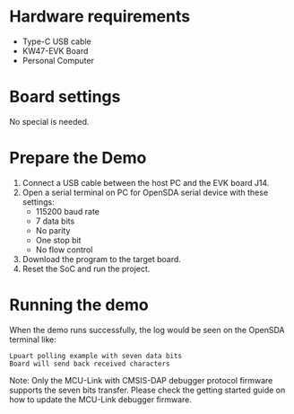 Hardware requirements
=====================
- Type-C USB cable
- KW47-EVK Board
- Personal Computer

Board settings
============
No special is needed.

Prepare the Demo
===============
1. Connect a USB cable between the host PC and the EVK board J14.
2. Open a serial terminal on PC for OpenSDA serial device with these settings:
   - 115200 baud rate
   - 7 data bits
   - No parity
   - One stop bit
   - No flow control
3. Download the program to the target board.
4. Reset the SoC and run the project.

Running the demo
===============
When the demo runs successfully, the log would be seen on the OpenSDA terminal like:

~~~~~~~~~~~~~~~~~~~~~~~~~~~~~~~~~~~~~~~~~
Lpuart polling example with seven data bits
Board will send back received characters
~~~~~~~~~~~~~~~~~~~~~~~~~~~~~~~~~~~~~~~~~
Note: Only the MCU-Link with CMSIS-DAP debugger protocol firmware supports the seven bits transfer.
Please check the getting started guide on how to update the MCU-Link debugger firmware.